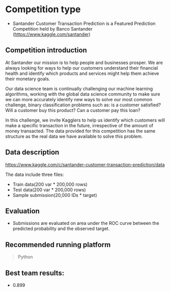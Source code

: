 # Competition type
* Santander Customer Transaction Prediction is a Featured Prediction Competition held by Banco Santander (https://www.kaggle.com/santander)

## Competition introduction 
At Santander our mission is to help people and businesses prosper. We are always looking for ways to help our customers understand their financial health and identify which products and services might help them achieve their monetary goals.

Our data science team is continually challenging our machine learning algorithms, working with the global data science community to make sure we can more accurately identify new ways to solve our most common challenge, binary classification problems such as: is a customer satisfied? Will a customer buy this product? Can a customer pay this loan?

In this challenge, we invite Kagglers to help us identify which customers will make a specific transaction in the future, irrespective of the amount of money transacted. The data provided for this competition has the same structure as the real data we have available to solve this problem.

## Data description 
https://www.kaggle.com/c/santander-customer-transaction-prediction/data

The data include three files: 
- Train data(200 var * 200,000 rows) 
- Test data(200 var * 200,000 rows)
- Sample submission(20,000 IDs * target) 

## Evaluation 
* Submissions are evaluated on area under the ROC curve between the predicted probability and the observed target.

## Recommended running platform
> Python 

## Best team results: 
- 0.899
